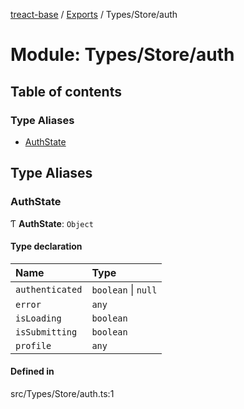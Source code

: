 [treact-base](../README.md) / [Exports](../modules.md) / Types/Store/auth

# Module: Types/Store/auth

## Table of contents

### Type Aliases

- [AuthState](Types_Store_auth.md#authstate)

## Type Aliases

### AuthState

Ƭ **AuthState**: `Object`

#### Type declaration

| Name | Type |
| :------ | :------ |
| `authenticated` | `boolean` \| ``null`` |
| `error` | `any` |
| `isLoading` | `boolean` |
| `isSubmitting` | `boolean` |
| `profile` | `any` |

#### Defined in

src/Types/Store/auth.ts:1
